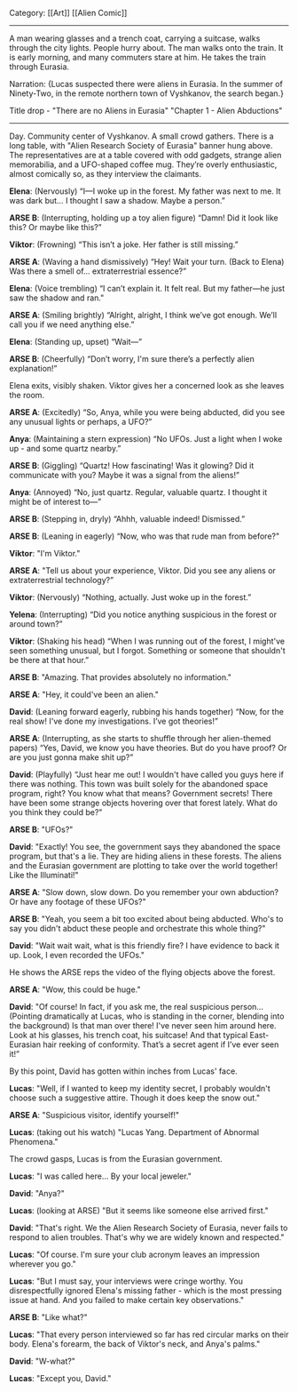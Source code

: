 Category: [[Art]] [[Alien Comic]]
___
A man wearing glasses and a trench coat, carrying a suitcase, walks through the city lights. People hurry about. The man walks onto the train. It is early morning, and many commuters stare at him. He takes the train through Eurasia.  

Narration: {Lucas suspected there were aliens in Eurasia. In the summer of Ninety-Two, in the remote northern town of Vyshkanov, the search began.}

Title drop - "There are no Aliens in Eurasia" "Chapter 1 - Alien Abductions" 
___
Day. Community center of Vyshkanov. A small crowd gathers. There is a long table, with "Alien Research Society of Eurasia" banner hung above. The representatives are at a table covered with odd gadgets, strange alien memorabilia, and a UFO-shaped coffee mug. They’re overly enthusiastic, almost comically so, as they interview the claimants.

**Elena**: (Nervously) “I—I woke up in the forest. My father was next to me. It was dark but… I thought I saw a shadow. Maybe a person.” 

**ARSE B**: (Interrupting, holding up a toy alien figure) “Damn! Did it look like this? Or maybe like this?” 

**Viktor**: (Frowning) “This isn’t a joke. Her father is still missing.”

**ARSE A**: (Waving a hand dismissively) “Hey! Wait your turn. (Back to Elena) Was there a smell of… extraterrestrial essence?”

**Elena**: (Voice trembling) “I can’t explain it. It felt real. But my father—he just saw the shadow and ran."

**ARSE A**: (Smiling brightly) “Alright, alright, I think we’ve got enough. We’ll call you if we need anything else.”

**Elena**: (Standing up, upset) “Wait—”

**ARSE B**: (Cheerfully) “Don’t worry, I'm sure there’s a perfectly alien explanation!”

Elena exits, visibly shaken. Viktor gives her a concerned look as she leaves the room.


**ARSE A**: (Excitedly) “So, Anya, while you were being abducted, did you see any unusual lights or perhaps, a UFO?”

**Anya**: (Maintaining a stern expression) “No UFOs. Just a light when I woke up - and some quartz nearby.”

**ARSE B**: (Giggling) “Quartz! How fascinating! Was it glowing? Did it communicate with you? Maybe it was a signal from the aliens!”

**Anya**: (Annoyed) “No, just quartz. Regular, valuable quartz. I thought it might be of interest to—”

**ARSE B**: (Stepping in, dryly) “Ahhh, valuable indeed! Dismissed.” 



**ARSE B**: (Leaning in eagerly) “Now, who was that rude man from before?"

**Viktor**: "I'm Viktor."

**ARSE A**: "Tell us about your experience, Viktor. Did you see any aliens or extraterrestrial technology?”

**Viktor**: (Nervously) “Nothing, actually. Just woke up in the forest.” 

**Yelena**: (Interrupting) “Did you notice anything suspicious in the forest or around town?”

**Viktor**: (Shaking his head) “When I was running out of the forest, I might've seen something unusual, but I forgot. Something or someone that shouldn't be there at that hour.”

**ARSE B**: "Amazing. That provides absolutely no information."

**ARSE A**: "Hey, it could've been an alien."



**David**: (Leaning forward eagerly, rubbing his hands together) “Now, for the real show! I've done my investigations. I’ve got theories!”

**ARSE A**: (Interrupting, as she starts to shuffle through her alien-themed papers) “Yes, David, we know you have theories. But do you have proof? Or are you just gonna make shit up?” 

**David**: (Playfully) “Just hear me out! I wouldn't have called you guys here if there was nothing. This town was built solely for the abandoned space program, right? You know what that means? Government secrets! There have been some strange objects hovering over that forest lately. What do you think they could be?"

**ARSE B**: "UFOs?"

**David**: "Exactly! You see, the government says they abandoned the space program, but that's a lie. They are hiding aliens in these forests. The aliens and the Eurasian government are plotting to take over the world together! Like the Illuminati!" 

**ARSE A**: "Slow down, slow down. Do you remember your own abduction? Or have any footage of these UFOs?"

**ARSE B**: "Yeah, you seem a bit too excited about being abducted. Who's to say you didn't abduct these people and orchestrate this whole thing?"

**David**: "Wait wait wait, what is this friendly fire? I have evidence to back it up. Look, I even recorded the UFOs."

He shows the ARSE reps the video of the flying objects above the forest. 

**ARSE A**: "Wow, this could be huge."

**David**: "Of course! In fact, if you ask me, the real suspicious person... (Pointing dramatically at Lucas, who is standing in the corner, blending into the background) Is that man over there! I've never seen him around here. Look at his glasses, his trench coat, his suitcase! And that typical East-Eurasian hair reeking of conformity. That’s a secret agent if I’ve ever seen it!” 

By this point, David has gotten within inches from Lucas' face. 

**Lucas**: "Well, if I wanted to keep my identity secret, I probably wouldn't choose such a suggestive attire. Though it does keep the snow out."

**ARSE A**: "Suspicious visitor, identify yourself!" 

**Lucas**: (taking out his watch) "Lucas Yang. Department of Abnormal Phenomena."

The crowd gasps, Lucas is from the Eurasian government. 

**Lucas**: "I was called here... By your local jeweler."

**David**: "Anya?"

**Lucas**: (looking at ARSE) "But it seems like someone else arrived first."

**David**: "That's right. We the Alien Research Society of Eurasia, never fails to respond to alien troubles. That's why we are widely known and respected."

**Lucas**: "Of course. I'm sure your club acronym leaves an impression wherever you go."

**Lucas**: "But I must say, your interviews were cringe worthy. You disrespectfully ignored Elena's missing father - which is the most pressing issue at hand. And you failed to make certain key observations."

**ARSE B**: "Like what?"

**Lucas**: "That every person interviewed so far has red circular marks on their body. Elena's forearm, the back of Viktor's neck, and Anya's palms." 

**David**: "W-what?"

**Lucas**: "Except you, David." 
